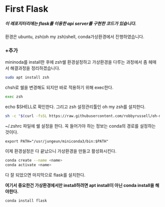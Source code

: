 # First Flask

##### 이 레포지터리에는 flask를 이용한 api server를 구현한 코드가 있습니다.

환경은 ubuntu, zsh(oh my zsh)shell, conda가상환경에서 진행하였습니다.

### +추가


mininoda를 install한 후에 zsh쉘 환경설정하고 가상환경을 다루는 과정에서 좀 헤매서 해결과정을 정리하겠습니다.

``` bash
sudo apt install zsh
```

chsh로 쉘을 변경해도 되지만 바로 적용하기 위해 exec한다.

```bash
exec zsh
```
echo $SHELL로 확인한다. 그리고 zsh 설정관리툴인 oh my zsh를 설치한다.

```zsh
sh -c "$(curl -fsSL https://raw.githubusercontent.com/robbyrussell/oh-my-zsh/master/tools/install.sh)"
```

~/.zshrc 파일에 쉘 설정을 한다. 꼭 들어가야 하는 정보는 conda의 경로를 설정하는 것이다.

```~/.zshrc
export PATH="/usr/jungeun/miniconda3/bin:$PATH"
```



이제 환경설정은 다 끝났으니 가상환경을 만들고 활성화시킨다.

```zsh
conda create --name <name>
conda activate <name>
```



다 잘 되었으면 마지막으로 flask를 설치한다.

**여기서 중요한건 가상환경에서만 install하려면 apt install이 아닌 conda install을 해야한다.**

 ```zsh
conda install flask
 ```


